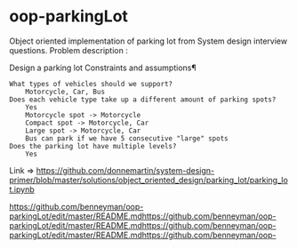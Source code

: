# oop-parkingLot
Object oriented implementation of parking lot from System design interview questions. 
Problem description : 

Design a parking lot
Constraints and assumptions¶

    What types of vehicles should we support?
        Motorcycle, Car, Bus
    Does each vehicle type take up a different amount of parking spots?
        Yes
        Motorcycle spot -> Motorcycle
        Compact spot -> Motorcycle, Car
        Large spot -> Motorcycle, Car
        Bus can park if we have 5 consecutive "large" spots
    Does the parking lot have multiple levels?
        Yes


Link => https://github.com/donnemartin/system-design-primer/blob/master/solutions/object_oriented_design/parking_lot/parking_lot.ipynb


https://github.com/benneyman/oop-parkingLot/edit/master/README.mdhttps://github.com/benneyman/oop-parkingLot/edit/master/README.mdhttps://github.com/benneyman/oop-parkingLot/edit/master/README.mdhttps://github.com/benneyman/oop-
